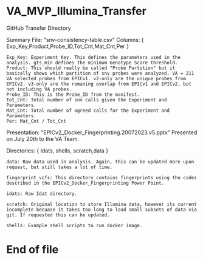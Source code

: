 # VA_MVP_Illumina_Transfer
GitHub Transfer Directory

Summary File: "snv-consistency-table.csv"
  Columns: { Exp_Key,Product,Probe_ID,Tot_Cnt,Mat_Cnt,Per }
    
    Exp_Key: Experiment Key. This defines the parameters used in the analysis. gts_min defines the minimum Genotype Score threshold. 
    Product: This should really be called "Probe Partition" but it basically shows which partition of snv probes were analyzed. VA = 211 VA selected probes from EPICv1. v2-only are the unique probes from EPICv2. v3-only are the remaning overlap from EPICv1 and EPICv2, but not including VA probes.   
    Probe_ID: This is the Probe_ID from the manifest.
    Tot_Cnt: Total number of snv calls given the Experiment and Parameters.
    Mat_Cnt: Total number of agreed calls for the Experiment and Parameters.
    Per: Mat_Cnt / Tot_Cnt

Presentation: "EPICv2_Docker_Fingerprinting.20072023.v5.pptx"
  Presented on July 20th to the VA Team.

Directories: { Idats, shells, scratch,data }

    data: Raw data used in analysis. Again, this can be updated more upon request, but still takes a lot of time.

    fingerprint_vcfs: This directory contains fingerprints using the codes described in the EPICv2_Docker_Fingerprinting Power Point. 
    
    idats: Raw Idat directory.
    
    scratch: Original location to store Illumina data, however its current incomplete becuase it takes too long to load small subsets of data via git. If requested this can be updated.
    
    shells: Example shell scripts to run docker image.

# End of file
